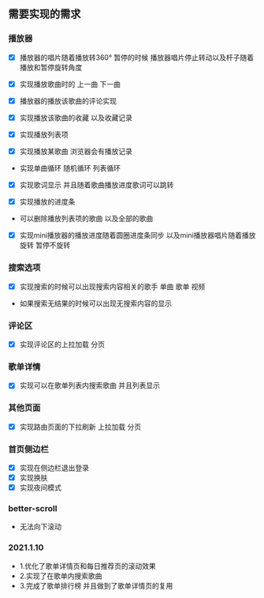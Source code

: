 ## 需要实现的需求
### 播放器

- [x] 播放器的唱片随着播放转360° 暂停的时候 播放器唱片停止转动以及杆子随着播放和暂停旋转角度

- [x] 实现播放歌曲时的 上一曲 下一曲

- [x] 播放器的播放该歌曲的评论实现

- [x] 实现播放该歌曲的收藏 以及收藏记录

- [x] 实现播放列表项

- [x] 实现播放某歌曲 浏览器会有播放记录

- 实现单曲循环 随机循环 列表循环

- [x] 实现歌词显示 并且随着歌曲播放进度歌词可以跳转

- [x] 实现播放的进度条

- 可以删除播放列表项的歌曲 以及全部的歌曲

- [x] 实现mini播放器的播放进度随着圆圈进度条同步 以及mini播放器唱片随着播放旋转 暂停不旋转

### 搜索选项
- [x] 实现搜索的时候可以出现搜索内容相关的歌手 单曲 歌单 视频 
- 如果搜索无结果的时候可以出现无搜索内容的显示
### 评论区
- [x] 实现评论区的上拉加载 分页
### 歌单详情
- [x] 实现可以在歌单列表内搜索歌曲 并且列表显示
### 其他页面
- [x] 实现路由页面的下拉刷新 上拉加载 分页
### 首页侧边栏
- [x] 实现在侧边栏退出登录
- [x] 实现换肤
- [x] 实现夜间模式
### better-scroll
- 无法向下滚动
### 2021.1.10
- 1.优化了歌单详情页和每日推荐页的滚动效果
- 2.实现了在歌单内搜索歌曲
- 3.完成了歌单排行榜 并且做到了歌单详情页的复用